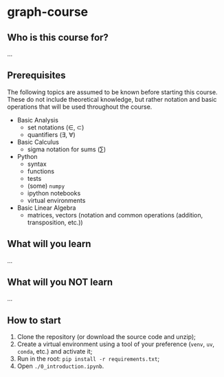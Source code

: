 # graph-course

## Who is this course for?
...

## Prerequisites
The following topics are assumed to be known before starting this course. These do not include theoretical knowledge, but rather notation and basic operations that will be used throughout the course.
- Basic Analysis
    - set notations ($\in$, $\subset$)
    - quantifiers ($\exists$, $\forall$)
- Basic Calculus
    - sigma notation for sums ($\sum$)
- Python
    - syntax
    - functions
    - tests
    - (some) `numpy`
    - ipython notebooks
    - virtual environments
- Basic Linear Algebra
    - matrices, vectors (notation and common operations (addition, transposition, etc.))


## What will you learn
...

## What will you NOT learn
...

## How to start
1. Clone the repository (or download the source code and unzip);
2. Create a virtual environment using a tool of your preference (`venv`, `uv`, `conda`, etc.) and activate it;
3. Run in the root: `pip install -r requirements.txt`;
4. Open `./0_introduction.ipynb`.
